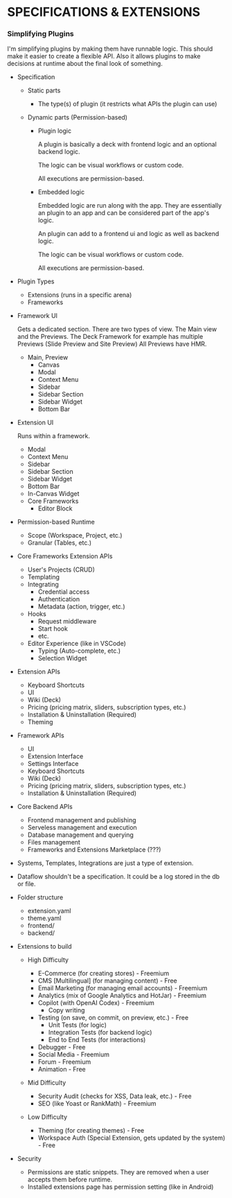 # SPECIFICATIONS & EXTENSIONS

### Simplifying Plugins

I'm simplifying plugins by making them have runnable logic.
This should make it easier to create a flexible API.
Also it allows plugins to make decisions at runtime about the final look of something.

- Specification

  - Static parts

    - The type(s) of plugin (it restricts what APIs the plugin can use)

  - Dynamic parts (Permission-based)

    - Plugin logic

      A plugin is basically a deck with frontend logic and an optional backend logic.

      The logic can be visual workflows or custom code.

      All executions are permission-based.

    - Embedded logic

      Embedded logic are run along with the app. They are essentially an plugin to an app and can be considered part of the app's logic.

      An plugin can add to a frontend ui and logic as well as backend logic.

      The logic can be visual workflows or custom code.

      All executions are permission-based.

- Plugin Types

  - Extensions (runs in a specific arena)
  - Frameworks

- Framework UI

  Gets a dedicated section.
  There are two types of view. The Main view and the Previews.
  The Deck Framework for example has multiple Previews (Slide Preview and Site Preview)
  All Previews have HMR.

  - Main, Preview
    - Canvas
    - Modal
    - Context Menu
    - Sidebar
    - Sidebar Section
    - Sidebar Widget
    - Bottom Bar

- Extension UI

  Runs within a framework.

  - Modal
  - Context Menu
  - Sidebar
  - Sidebar Section
  - Sidebar Widget
  - Bottom Bar
  - In-Canvas Widget
  - Core Frameworks
    - Editor Block

- Permission-based Runtime

  - Scope (Workspace, Project, etc.)
  - Granular (Tables, etc.)

- Core Frameworks Extension APIs

  - User's Projects (CRUD)
  - Templating
  - Integrating
    - Credential access
    - Authentication
    - Metadata (action, trigger, etc.)
  - Hooks
    - Request middleware
    - Start hook
    - etc.
  - Editor Experience (like in VSCode)
    - Typing (Auto-complete, etc.)
    - Selection Widget

- Extension APIs

  - Keyboard Shortcuts
  - UI
  - Wiki (Deck)
  - Pricing (pricing matrix, sliders, subscription types, etc.)
  - Installation & Uninstallation (Required)
  - Theming

- Framework APIs

  - UI
  - Extension Interface
  - Settings Interface
  - Keyboard Shortcuts
  - Wiki (Deck)
  - Pricing (pricing matrix, sliders, subscription types, etc.)
  - Installation & Uninstallation (Required)

- Core Backend APIs

  - Frontend management and publishing
  - Serveless management and execution
  - Database management and querying
  - Files management
  - Frameworks and Extensions Marketplace (???)

- Systems, Templates, Integrations are just a type of extension.

- Dataflow shouldn't be a specification. It could be a log stored in the db or file.

- Folder structure

  - extension.yaml
  - theme.yaml
  - frontend/
  - backend/

- Extensions to build

  - High Difficulty

    - E-Commerce (for creating stores) - Freemium
    - CMS [Multilingual] (for managing content) - Free
    - Email Marketing (for managing email accounts) - Freemium
    - Analytics (mix of Google Analytics and HotJar) - Freemium
    - Copilot (with OpenAI Codex) - Freemium
      - Copy writing
    - Testing (on save, on commit, on preview, etc.) - Free
      - Unit Tests (for logic)
      - Integration Tests (for backend logic)
      - End to End Tests (for interactions)
    - Debugger - Free
    - Social Media - Freemium
    - Forum - Freemium
    - Animation - Free

  - Mid Difficulty

    - Security Audit (checks for XSS, Data leak, etc.) - Free
    - SEO (like Yoast or RankMath) - Freemium

  - Low Difficulty

    - Theming (for creating themes) - Free
    - Workspace Auth (Special Extension, gets updated by the system) - Free

- Security
  - Permissions are static snippets. They are removed when a user accepts them before runtime.
  - Installed extensions page has permission setting (like in Android)

